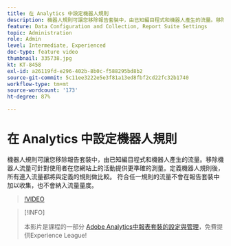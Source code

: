 ```yaml
---
title: 在 Analytics 中設定機器人規則
description: 機器人規則可讓您移除報告套裝中，由已知編目程式和機器人產生的流量。移除機器人流量可針對使用者在您網站上的活動提供更準確的測量。定義機器人規則後，所有連入流量都將與定義的規則做比較。 符合任一規則的流量不會在報告套裝中加以收集，也不會納入流量量度。
feature: Data Configuration and Collection, Report Suite Settings
topic: Administration
role: Admin
level: Intermediate, Experienced
doc-type: feature video
thumbnail: 335738.jpg
kt: KT-8458
exl-id: a26119fd-e296-402b-8b0c-f588295bd8b2
source-git-commit: 5c11ee3222e5e3f81a13ed8fbf2cd22fc32b1740
workflow-type: tm+mt
source-wordcount: '173'
ht-degree: 87%

---
```


# 在 Analytics 中設定機器人規則

機器人規則可讓您移除報告套裝中，由已知編目程式和機器人產生的流量。移除機器人流量可針對使用者在您網站上的活動提供更準確的測量。定義機器人規則後，所有連入流量都將與定義的規則做比較。 符合任一規則的流量不會在報告套裝中加以收集，也不會納入流量量度。

>[!VIDEO](https://video.tv.adobe.com/v/335738/?quality=12&learn=on)

>[!INFO]
>
> 本影片是課程的一部分 [Adobe Analytics中報表套裝的設定與管理](https://experienceleague.adobe.com/?recommended=Analytics-A-1-2021.1.administration)，免費提供Experience League!
